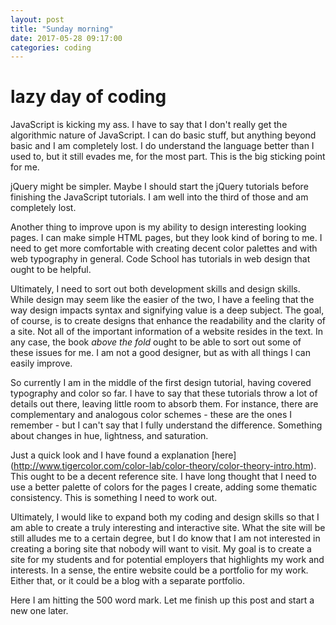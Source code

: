 ```yaml
---
layout: post
title: "Sunday morning"
date: 2017-05-28 09:17:00
categories: coding
---
```


# lazy day of coding

JavaScript is kicking my ass. I have to say that I don't really get the algorithmic nature of JavaScript. I can do basic stuff, but anything beyond basic and I am completely lost. I do understand the language better than I used to, but it still evades me, for the most part. This is the big sticking point for me.

jQuery might be simpler. Maybe I should start the jQuery tutorials before finishing the JavaScript tutorials. I am well into the third of those and am completely lost.

Another thing to improve upon is my ability to design interesting looking pages. I can make simple HTML pages, but they look kind of boring to me. I need to get more comfortable with creating decent color palettes and with web typography in general. Code School has tutorials in web design that ought to be helpful.

Ultimately, I need to sort out both development skills and design skills. While design may seem like the easier of the two, I have a feeling that the way design impacts syntax and signifying value is a deep subject. The goal, of course, is to create designs that enhance the readability and the clarity of a site. Not all of the important information of a website resides in the text. In any case, the book *above the fold* ought to be able to sort out some of these issues for me. I am not a good designer, but as with all things I can easily improve.

So currently I am in the middle of the first design tutorial, having covered typography and color so far. I have to say that these tutorials throw a lot of details out there, leaving little room to absorb them. For instance, there are complementary and analogous color schemes - these are the ones I remember - but I can't say that I fully understand the difference. Something about changes in hue, lightness, and saturation.

Just a quick look and I have found a explanation [here] (http://www.tigercolor.com/color-lab/color-theory/color-theory-intro.htm). This ought to be a decent reference site. I have long thought that I need to use a better palette of colors for the pages I create, adding some thematic consistency. This is something I need to work out.

Ultimately, I would like to expand both my coding and design skills so that I am able to create a truly interesting and interactive site. What the site will be still alludes me to a certain degree, but I do know that I am not interested in creating a boring site that nobody will want to visit. My goal is to create a site for my students and for potential employers that highlights my work and interests. In a sense, the entire website could be a portfolio for my work. Either that, or it could be a blog with a separate portfolio.

Here I am hitting the 500 word mark. Let me finish up this post and start a new one later.
